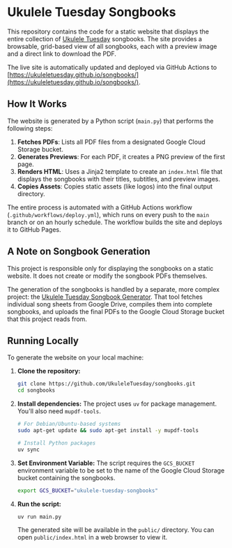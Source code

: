 # Ukulele Tuesday Songbooks

This repository contains the code for a static website that displays the entire collection of [Ukulele Tuesday](https://ukuleletuesday.ie/) songbooks. The site provides a browsable, grid-based view of all songbooks, each with a preview image and a direct link to download the PDF.

The live site is automatically updated and deployed via GitHub Actions to [https://ukuleletuesday.github.io/songbooks/](https://ukuleletuesday.github.io/songbooks/).

## How It Works

The website is generated by a Python script (`main.py`) that performs the following steps:

1.  **Fetches PDFs**: Lists all PDF files from a designated Google Cloud Storage bucket.
2.  **Generates Previews**: For each PDF, it creates a PNG preview of the first page.
3.  **Renders HTML**: Uses a Jinja2 template to create an `index.html` file that displays the songbooks with their titles, subtitles, and preview images.
4.  **Copies Assets**: Copies static assets (like logos) into the final output directory.

The entire process is automated with a GitHub Actions workflow (`.github/workflows/deploy.yml`), which runs on every push to the `main` branch or on an hourly schedule. The workflow builds the site and deploys it to GitHub Pages.

## A Note on Songbook Generation

This project is responsible only for displaying the songbooks on a static website. It does not create or modify the songbook PDFs themselves.

The generation of the songbooks is handled by a separate, more complex project: the [Ukulele Tuesday Songbook Generator](https://github.com/UkuleleTuesday/songbook-generator/). That tool fetches individual song sheets from Google Drive, compiles them into complete songbooks, and uploads the final PDFs to the Google Cloud Storage bucket that this project reads from.

## Running Locally

To generate the website on your local machine:

1.  **Clone the repository:**
    ```bash
    git clone https://github.com/UkuleleTuesday/songbooks.git
    cd songbooks
    ```
2.  **Install dependencies:**
    The project uses `uv` for package management. You'll also need `mupdf-tools`.
    ```bash
    # For Debian/Ubuntu-based systems
    sudo apt-get update && sudo apt-get install -y mupdf-tools
    
    # Install Python packages
    uv sync
    ```
3.  **Set Environment Variable:**
    The script requires the `GCS_BUCKET` environment variable to be set to the name of the Google Cloud Storage bucket containing the songbooks.
    ```bash
    export GCS_BUCKET="ukulele-tuesday-songbooks"
    ```
4.  **Run the script:**
    ```bash
    uv run main.py
    ```
    The generated site will be available in the `public/` directory. You can open `public/index.html` in a web browser to view it.
